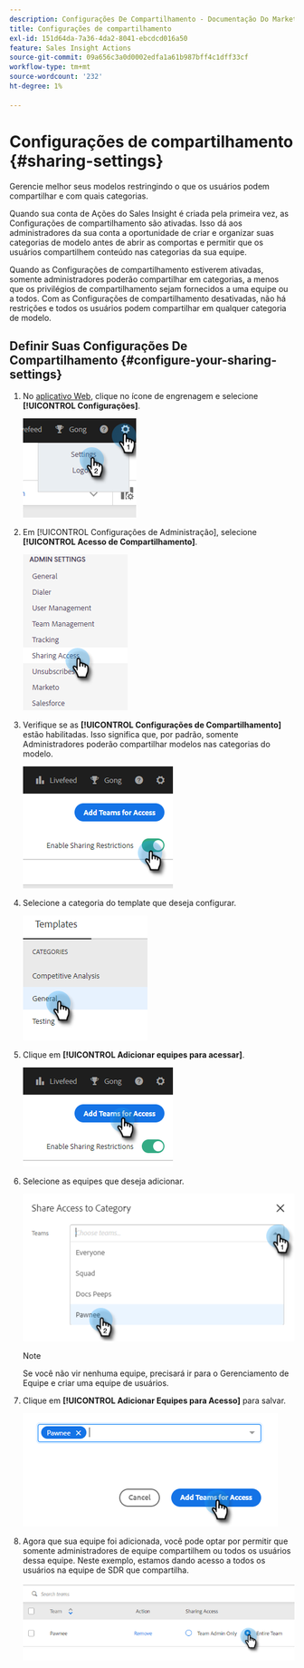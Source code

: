 ```yaml
---
description: Configurações De Compartilhamento - Documentação Do Marketo - Documentação Do Produto
title: Configurações de compartilhamento
exl-id: 151d64da-7a36-4da2-8041-ebcdcd016a50
feature: Sales Insight Actions
source-git-commit: 09a656c3a0d0002edfa1a61b987bff4c1dff33cf
workflow-type: tm+mt
source-wordcount: '232'
ht-degree: 1%

---
```


# Configurações de compartilhamento {#sharing-settings}

Gerencie melhor seus modelos restringindo o que os usuários podem compartilhar e com quais categorias.

Quando sua conta de Ações do Sales Insight é criada pela primeira vez, as Configurações de compartilhamento são ativadas. Isso dá aos administradores da sua conta a oportunidade de criar e organizar suas categorias de modelo antes de abrir as comportas e permitir que os usuários compartilhem conteúdo nas categorias da sua equipe.

Quando as Configurações de compartilhamento estiverem ativadas, somente administradores poderão compartilhar em categorias, a menos que os privilégios de compartilhamento sejam fornecidos a uma equipe ou a todos. Com as Configurações de compartilhamento desativadas, não há restrições e todos os usuários podem compartilhar em qualquer categoria de modelo.

## Definir Suas Configurações De Compartilhamento {#configure-your-sharing-settings}

1. No [aplicativo Web](https://toutapp.com/login), clique no ícone de engrenagem e selecione **[!UICONTROL Configurações]**.

   ![](assets/sharing-settings-1.png)

1. Em [!UICONTROL Configurações de Administração], selecione **[!UICONTROL Acesso de Compartilhamento]**.

   ![](assets/sharing-settings-2.png)

1. Verifique se as **[!UICONTROL Configurações de Compartilhamento]** estão habilitadas. Isso significa que, por padrão, somente Administradores poderão compartilhar modelos nas categorias do modelo.

   ![](assets/sharing-settings-3.png)

1. Selecione a categoria do template que deseja configurar.

   ![](assets/sharing-settings-4.png)

1. Clique em **[!UICONTROL Adicionar equipes para acessar]**.

   ![](assets/sharing-settings-5.png)

1. Selecione as equipes que deseja adicionar.

   ![](assets/sharing-settings-6.png)

   >[!NOTE]
   >
   >Se você não vir nenhuma equipe, precisará ir para o Gerenciamento de Equipe e criar uma equipe de usuários.

1. Clique em **[!UICONTROL Adicionar Equipes para Acesso]** para salvar.

   ![](assets/sharing-settings-7.png)

1. Agora que sua equipe foi adicionada, você pode optar por permitir que somente administradores de equipe compartilhem ou todos os usuários dessa equipe. Neste exemplo, estamos dando acesso a todos os usuários na equipe de SDR que compartilha.

   ![](assets/sharing-settings-8.png)
